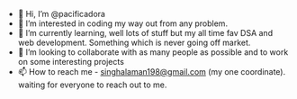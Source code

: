 - 👋 Hi, I’m @pacificadora
- 👀 I’m interested in coding my way out from any problem.
- 🌱 I’m currently learning, well lots of stuff but my all time fav DSA and web development. Something which is never going off market.
- 💞️ I’m looking to collaborate with as many people as possible and to work on some interesting projects
- 📫 How to reach me - singhalaman198@gmail.com (my one coordinate). waiting for everyone to reach out to me.

<!---
pacificadora/pacificadora is a ✨ special ✨ repository because its `README.md` (this file) appears on your GitHub profile.
You can click the Preview link to take a look at your changes.
--->
